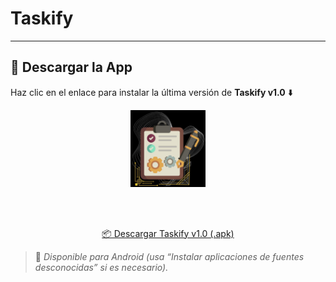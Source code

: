 # Taskify
---

## 🚀 Descargar la App

Haz clic en el enlace para instalar la última versión de **Taskify v1.0** ⬇️

<p align="center">
  <!-- 🖼️ Logo -->
  <img src="assets/icon/icono.png" alt="Logo Taskify" width="120">

  <!-- 🔽 Separador -->
  <br><br>

  <!-- 🔗 Enlace de texto -->
  <a href="https://drive.google.com/uc?export=download&id=1H6Pa0qvrXML1WH8672mBTwfeA4YrSOAu">
    <center>📦 Descargar Taskify v1.0 (.apk)</center>
  </a>
</p>

> 📱 *Disponible para Android (usa “Instalar aplicaciones de fuentes desconocidas” si es necesario).*
